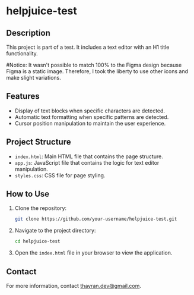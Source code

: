 # helpjuice-test

## Description
This project is part of a test. It includes a text editor with an H1 title functionality.

#Notice:
It wasn't possible to match 100% to the Figma design because Figma is a static image. Therefore, I took the liberty to use other icons and make slight variations.

## Features
- Display of text blocks when specific characters are detected.
- Automatic text formatting when specific patterns are detected.
- Cursor position manipulation to maintain the user experience.

## Project Structure
- `index.html`: Main HTML file that contains the page structure.
- `app.js`: JavaScript file that contains the logic for text editor manipulation.
- `styles.css`: CSS file for page styling.

## How to Use
1. Clone the repository:
    ```sh
    git clone https://github.com/your-username/helpjuice-test.git
    ```
2. Navigate to the project directory:
    ```sh
    cd helpjuice-test
    ```
3. Open the `index.html` file in your browser to view the application.

## Contact
For more information, contact [thayran.dev@gmail.com](mailto:thayran.dev@gmail.com).
